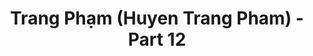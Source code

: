 ---
layout: album
resource: instagram
title: "Trang Phạm (Huyen Trang Pham) - Part 12"
description: "Instagram album of Trang Phạm (Huyen Trang Pham), part 12.</br> Username: trangg.phaam"
active: gallery
album-title: "Trang Phạm (Huyen Trang Pham)"
images:
  - image_path: trangg.phaam/12/20240718_191448_451839999_18278283778225020_2274757350697289046_n.jpg
  - image_path: trangg.phaam/12/20240718_191448_451950260_18278283796225020_1284166807282507621_n.jpg
  - image_path: trangg.phaam/12/20240718_191448_451958850_18278283787225020_2683331269433141852_n.jpg
  - image_path: trangg.phaam/12/20240718_191448_452100705_18278283811225020_57160882205435581_n.jpg
  - image_path: trangg.phaam/12/20241108_124258_465828562_18293020510225020_4961611320335229506_n.jpg
  - image_path: trangg.phaam/12/20241108_124258_466008353_18293020528225020_4242285080350030082_n.jpg
  - image_path: trangg.phaam/12/20241108_124258_466069214_18293020681225020_720824666199448840_n.jpg
  - image_path: trangg.phaam/12/20241108_124258_466102639_18293020522225020_50547464812149198_n.jpg
---